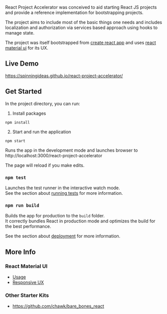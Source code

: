 React Project Accelerator was conceived to aid starting React JS projects and provide a reference implementation for bootstrapping projects.

The project aims to include most of the basic things one needs and includes localization and authorization via services based approach using hooks to manage state.

The project was itself bootstrapped from [create react app](https://reactjs.org/docs/create-a-new-react-app.html) and uses [react material ui](https://material-ui.com/) for its UX.

## Live Demo

https://spinningideas.github.io/react-project-accelerator/

## Get Started

In the project directory, you can run:

1. Install packages

`npm install`

2. Start and run the application

`npm start`

Runs the app in the development mode and launches browser to http://localhost:3000/react-project-accelerator

The page will reload if you make edits.

### `npm test`

Launches the test runner in the interactive watch mode.<br />
See the section about [running tests](https://facebook.github.io/create-react-app/docs/running-tests) for more information.

### `npm run build`

Builds the app for production to the `build` folder.<br />
It correctly bundles React in production mode and optimizes the build for the best performance.

See the section about [deployment](https://facebook.github.io/create-react-app/docs/deployment) for more information.

## More Info

### React Material UI

- [Usage](https://material-ui.com/getting-started/usage/)
- [Responsive UX](https://material-ui.com/guides/responsive-ui/)

### Other Starter Kits

- https://github.com/chawk/bare_bones_react
